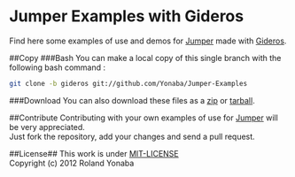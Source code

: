 Jumper Examples with Gideros
============================

Find here some examples of use and demos for [Jumper](https://github.com/Yonaba/Jumper) made with [Gideros](http://www.giderosmobile.com).

##Copy
###Bash
You can make a local copy of this single branch with the following bash command :

```bash
git clone -b gideros git://github.com/Yonaba/Jumper-Examples
```

###Download
You can also download these files as a [zip](https://github.com/Yonaba/Jumper-Examples/zipball/gideros) or [tarball](https://github.com/Yonaba/Jumper-Examples/tarball/gideros).<br/>

##Contribute
Contributing with your own examples of use for [Jumper](https://github.com/Yonaba/Jumper) will be very appreciated. <br/>
Just fork the repository, add your changes and send a pull request.

##License##
This work is under [MIT-LICENSE](http://www.opensource.org/licenses/mit-license.php)<br/>
Copyright (c) 2012 Roland Yonaba<br/>
